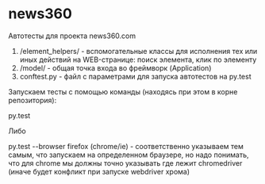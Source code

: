 # news360
Автотесты для проекта news360.com

1. /element_helpers/ - вспомогательные классы для исполнения тех или иных действий на WEB-странице: поиск элемента, клик по элементу
2. /model/ - общая точка входа во фреймворк (Application)
3. conftest.py - файл с параметрами для запуска автотестов на py.test


Запускаем тесты с помощью команды (находясь при этом в корне репозитория):

py.test

Либо

py.test --browser firefox (chrome/ie) - соответственно указываем тем самым, что запускаем на определенном браузере, но надо понимать, что для 
chrome мы должны точно указывать где лежит chromedriver (иначе будет конфликт при запуске webdriver хрома)
